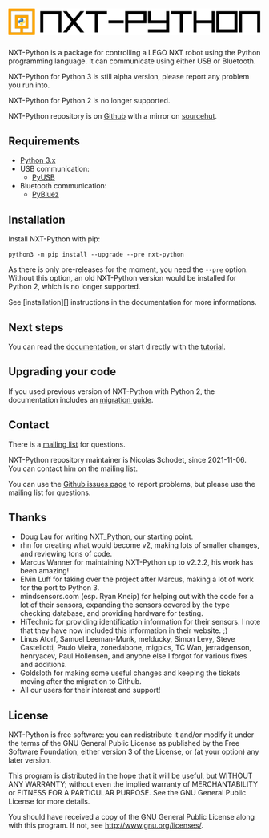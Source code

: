 # ![NXT-Python](./logo.svg)

NXT-Python is a package for controlling a LEGO NXT robot using the Python
programming language. It can communicate using either USB or Bluetooth.

NXT-Python for Python 3 is still alpha version, please report any problem you
run into.

NXT-Python for Python 2 is no longer supported.

NXT-Python repository is on [Github][] with a mirror on [sourcehut][].

[Github]: https://github.com/schodet/nxt-python "NXT-Python repository on Github"
[sourcehut]: https://sr.ht/~ni/nxt-python/ "NXT-Python repository on sourcehut"

## Requirements

- [Python 3.x](http://www.python.org)
- USB communication:
    - [PyUSB](https://github.com/pyusb/pyusb)
- Bluetooth communication:
    - [PyBluez](https://github.com/pybluez/pybluez)

## Installation

Install NXT-Python with pip:

    python3 -m pip install --upgrade --pre nxt-python

As there is only pre-releases for the moment, you need the `--pre` option.
Without this option, an old NXT-Python version would be installed for
Python 2, which is no longer supported.

See [installation][] instructions in the documentation for more informations.

[install instructions]: https://ni.srht.site/nxt-python/latest/installation.html

## Next steps

You can read the [documentation][], or start directly with the [tutorial][].

[documentation]: https://ni.srht.site/nxt-python/latest/
[tutorial]: https://ni.srht.site/nxt-python/latest/handbook/tutorial.html

## Upgrading your code

If you used previous version of NXT-Python with Python 2, the documentation
includes an [migration guide][].

[migration guide]: https://ni.srht.site/nxt-python/latest/migration.html

## Contact

There is a [mailing list][] for questions.

NXT-Python repository maintainer is Nicolas Schodet, since 2021-11-06. You can
contact him on the mailing list.

You can use the [Github issues page][] to report problems, but please use the
mailing list for questions.

[mailing list]: https://lists.sr.ht/~ni/nxt-python
[Github issues page]: https://github.com/schodet/nxt-python/issues

## Thanks

- Doug Lau for writing NXT\_Python, our starting point.
- rhn for creating what would become v2, making lots of smaller changes, and
  reviewing tons of code.
- Marcus Wanner for maintaining NXT-Python up to v2.2.2, his work has been
  amazing!
- Elvin Luff for taking over the project after Marcus, making a lot of work
  for the port to Python 3.
- mindsensors.com (esp. Ryan Kneip) for helping out with the code for a lot of
  their sensors, expanding the sensors covered by the type checking database,
  and providing hardware for testing.
- HiTechnic for providing identification information for their sensors. I note
  that they have now included this information in their website. ;)
- Linus Atorf, Samuel Leeman-Munk, melducky, Simon Levy, Steve Castellotti,
  Paulo Vieira, zonedabone, migpics, TC Wan, jerradgenson, henryacev, Paul
  Hollensen, and anyone else I forgot for various fixes and additions.
- Goldsloth for making some useful changes and keeping the tickets moving
  after the migration to Github.
- All our users for their interest and support!

## License

NXT-Python is free software: you can redistribute it and/or modify it under
the terms of the GNU General Public License as published by the Free Software
Foundation, either version 3 of the License, or (at your option) any later
version.

This program is distributed in the hope that it will be useful, but WITHOUT
ANY WARRANTY; without even the implied warranty of MERCHANTABILITY or FITNESS
FOR A PARTICULAR PURPOSE. See the GNU General Public License for more details.

You should have received a copy of the GNU General Public License along with
this program. If not, see <http://www.gnu.org/licenses/>.
